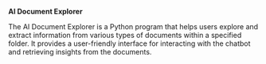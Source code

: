**AI Document Explorer**

The AI Document Explorer is a Python program that helps users explore and extract information from various types of documents within a specified folder. It provides a user-friendly interface for interacting with the chatbot and retrieving insights from the documents.

